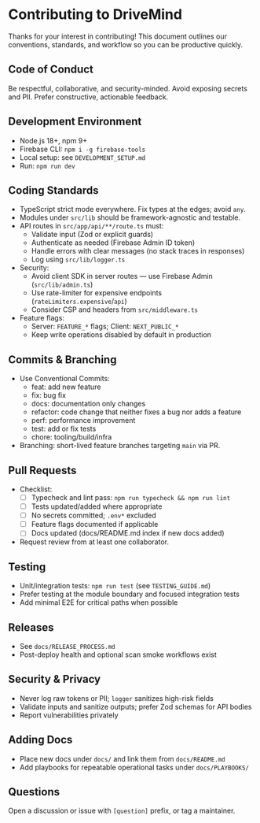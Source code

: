 # Contributing to DriveMind

Thanks for your interest in contributing! This document outlines our conventions, standards, and workflow so you can be productive quickly.

## Code of Conduct
Be respectful, collaborative, and security-minded. Avoid exposing secrets and PII. Prefer constructive, actionable feedback.

## Development Environment
- Node.js 18+, npm 9+
- Firebase CLI: `npm i -g firebase-tools`
- Local setup: see `DEVELOPMENT_SETUP.md`
- Run: `npm run dev`

## Coding Standards
- TypeScript strict mode everywhere. Fix types at the edges; avoid `any`.
- Modules under `src/lib` should be framework-agnostic and testable.
- API routes in `src/app/api/**/route.ts` must:
  - Validate input (Zod or explicit guards)
  - Authenticate as needed (Firebase Admin ID token)
  - Handle errors with clear messages (no stack traces in responses)
  - Log using `src/lib/logger.ts`
- Security:
  - Avoid client SDK in server routes — use Firebase Admin (`src/lib/admin.ts`)
  - Use rate-limiter for expensive endpoints (`rateLimiters.expensive`/`api`)
  - Consider CSP and headers from `src/middleware.ts`
- Feature flags:
  - Server: `FEATURE_*` flags; Client: `NEXT_PUBLIC_*`
  - Keep write operations disabled by default in production

## Commits & Branching
- Use Conventional Commits:
  - feat: add new feature
  - fix: bug fix
  - docs: documentation only changes
  - refactor: code change that neither fixes a bug nor adds a feature
  - perf: performance improvement
  - test: add or fix tests
  - chore: tooling/build/infra
- Branching: short-lived feature branches targeting `main` via PR.

## Pull Requests
- Checklist:
  - [ ] Typecheck and lint pass: `npm run typecheck && npm run lint`
  - [ ] Tests updated/added where appropriate
  - [ ] No secrets committed; `.env*` excluded
  - [ ] Feature flags documented if applicable
  - [ ] Docs updated (docs/README.md index if new docs added)
- Request review from at least one collaborator.

## Testing
- Unit/integration tests: `npm run test` (see `TESTING_GUIDE.md`)
- Prefer testing at the module boundary and focused integration tests
- Add minimal E2E for critical paths when possible

## Releases
- See `docs/RELEASE_PROCESS.md`
- Post-deploy health and optional scan smoke workflows exist

## Security & Privacy
- Never log raw tokens or PII; `logger` sanitizes high-risk fields
- Validate inputs and sanitize outputs; prefer Zod schemas for API bodies
- Report vulnerabilities privately

## Adding Docs
- Place new docs under `docs/` and link them from `docs/README.md`
- Add playbooks for repeatable operational tasks under `docs/PLAYBOOKS/`

## Questions
Open a discussion or issue with `[question]` prefix, or tag a maintainer.

